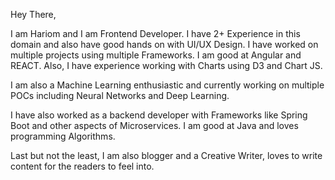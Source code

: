 Hey There,

I am Hariom and I am Frontend Developer. I have 2+ Experience in this domain and also have good hands on with UI/UX Design. I have worked on multiple projects using multiple Frameworks.
I am good at Angular and REACT. Also, I have experience working with Charts using D3 and Chart JS.

I am also a Machine Learning enthusiastic and currently working on multiple POCs including Neural Networks and Deep Learning.

I have also worked as a backend developer with Frameworks like Spring Boot and other aspects of Microservices. I am good at Java and loves programming Algorithms.

Last but not the least, I am also blogger and a Creative Writer, loves to write content for the readers to feel into.

